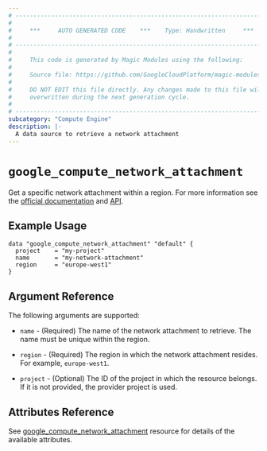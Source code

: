 ```yaml
---
# ----------------------------------------------------------------------------
#
#     ***     AUTO GENERATED CODE    ***    Type: Handwritten     ***
#
# ----------------------------------------------------------------------------
#
#     This code is generated by Magic Modules using the following:
#
#     Source file: https://github.com/GoogleCloudPlatform/magic-modules/tree/main/mmv1/third_party/terraform/website/docs/d/compute_network_attachment.html.markdown
#
#     DO NOT EDIT this file directly. Any changes made to this file will be
#     overwritten during the next generation cycle.
#
# ----------------------------------------------------------------------------
subcategory: "Compute Engine"
description: |-
  A data source to retrieve a network attachment
---
```


# `google_compute_network_attachment`

Get a specific network attachment within a region. For more information see
the [official documentation](https://cloud.google.com/vpc/docs/about-network-attachments)
and [API](https://cloud.google.com/compute/docs/reference/rest/v1/networkAttachments/get).

## Example Usage

```hcl
data "google_compute_network_attachment" "default" {
  project    = "my-project"
  name       = "my-network-attachment"
  region     = "europe-west1"
}
```

## Argument Reference

The following arguments are supported:

* `name` - (Required) The name of the network attachment to retrieve.
  The name must be unique within the region.

* `region` - (Required) The region in which the network attachment resides.
  For example, `europe-west1`.

* `project` - (Optional) The ID of the project in which the resource belongs.
  If it is not provided, the provider project is used.

## Attributes Reference

See [google_compute_network_attachment](https://registry.terraform.io/providers/hashicorp/google/latest/docs/resources/bigquery_table#attributes-reference) resource for details of the available attributes.